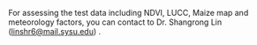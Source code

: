 For assessing the test data including NDVI, LUCC, Maize map and meteorology factors, you can contact to Dr. Shangrong Lin (linshr6@mail.sysu.edu) .
